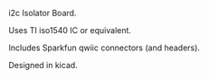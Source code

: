 i2c Isolator Board.  

Uses TI iso1540 IC or equivalent.

Includes Sparkfun qwiic connectors (and headers).

Designed in kicad.

